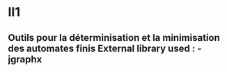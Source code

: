 # II1
Outils pour la déterminisation et la minimisation des automates finis 
External library used :
-jgraphx
--------------------------
